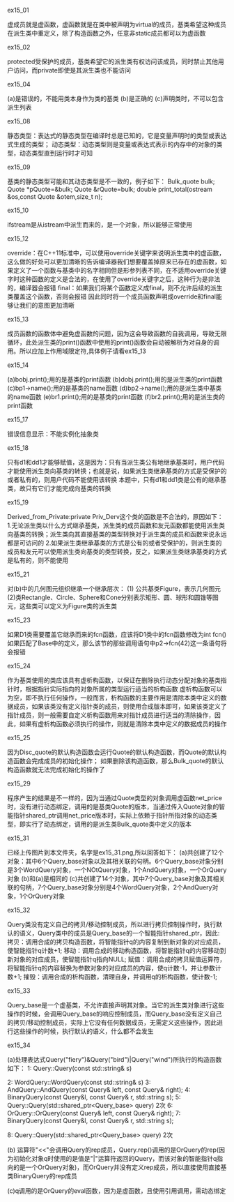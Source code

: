 ex15_01

虚成员就是虚函数，虚函数就是在类中被声明为virtual的成员，基类希望这种成员在派生类中重定义，除了构造函数之外，任意非static成员都可以为虚函数

ex15_02

protected受保护的成员，基类希望它的派生类有权访问该成员，同时禁止其他用户访问，而private即使是其派生类也不能访问


ex15_04

(a)是错误的，不能用类本身作为类的基类
(b)是正确的
(c)声明类时，不可以包含派生列表

ex15_08

静态类型：表达式的静态类型在编译时总是已知的，它是变量声明时的类型或表达式生成的类型；
动态类型：动态类型则是变量或表达式表示的内存中的对象的类型，动态类型直到运行时才可知

ex15_09

基类的静态类型可能和其动态类型是不一致的，例子如下：
    Bulk_quote bulk;
    Quote *pQuote=&bulk;
    Quote &rQuote=bulk;
    double print_total(ostream &os,const Quote &otem,size_t n);
    
ex15_10

ifstream是从istream中派生而来的，是一个对象，所以能够正常使用

ex15_12

override：在C++11标准中，可以使用override关键字来说明派生类中的虚函数，这么做的好处可以更加清晰的告诉编译器我们想要覆盖掉原来已存在的虚函数，如果定义了一个函数与基类中的名字相同但是形参列表不同，在不适用override关键字时这种函数的定义是合法的，在使用了override关键字之后，这种行为是非法的，编译器会报错
final：如果我们将某个函数定义成final，则不允许后续的派生类覆盖这个函数，否则会报错
因此同时将一个成员函数声明成override和final能够让我们的意图更加清晰

ex15_13

成员函数的函数体中避免虚函数的问题，因为这会导致函数的自我调用，导致无限循环，此处派生类的print()函数中使用的print()函数会自动被解析为对自身的调用。所以应加上作用域限定符,具体例子请看ex15_13


ex15_14

(a)bobj.print();用的是基类的print函数
(b)dobj.print();用的是派生类的print函数
(c)bp1->name();用的是基类的name函数
(d)bp2->name();用的是派生类中基类的name函数
(e)br1.print();用的是基类的print函数
(f)br2.print();用的是派生类的print函数

ex15_17

错误信息显示：不能实例化抽象类

ex15_18

只有d1和dd1才能够赋值，这是因为：只有当派生类公有地继承基类时，用户代码才能使用派生类向基类的转换；也就是说，如果派生类继承基类的方式是受保护的或者私有的，则用户代码不能使用该转换
    本题中，只有d1和dd1类是公有的继承基类，故只有它们才能完成向基类的转换

ex15_19

Derived_from_Private:private Priv_Derv这个类的函数是不合法的，原因如下：
1.无论派生类以什么方式继承基类，派生类的成员函数和友元函数都能使用派生类向基类的转换；派生类向其直接基类的类型转换对于派生类的成员和函数来说永远都是可访问的
2.如果派生类继承基类的方式是公有的或者受保护的，则派生类的成员和友元可以使用派生类向基类的类型转换，反之，如果派生类继承基类的方式是私有的，则不能使用

ex15_21

对(b)中的几何图元组织继承一个继承层次：
(1) 公共基类Figure，表示几何图元
(2)类Rectangle、Circle、Sphere和Cone分别表示矩形、圆、球形和圆锥等图元，这些类可以定义为Figure类的派生类


ex15_23

如果D1类需要覆盖它继承而来的fcn函数，应该将D1类中的fcn函数修改为int fcn()
如果匹配了Base中的定义，那么该节的那些调用语句中p2->fcn(42)这一条语句将会报错

ex15_24

作为基类使用的类应该具有虚析构函数，以保证在删除执行动态分配对象的基类指针时，根据指针实际指向的对象所属的类型运行适当的析构函数
虚析构函数可以为空，即不执行任何操作，一般而言，析构函数的主要作用是清除本类中定义的数据成员，如果该类没有定义指针类的成员，则使用合成版本即可，如果该类定义了指针成员，则一般需要自定义析构函数用来对指针成员进行适当的清除操作，因此，如果有虚析构函数必须执行的操作，则就是清除本类中定义的数据成员的操作

ex15_25

因为Disc_quote的默认构造函数会运行Quote的默认构造函数，而Quote的默认构造函数会完成成员的初始化操作；
如果删除该构造函数，那么Bulk_quote的默认构造函数就无法完成初始化的操作了


ex15_29

程序产生的结果是不一样的，因为当通过Quote类型的对象调用虚函数net_price时，没有进行动态绑定，调用的是基类Quote的版本，当通过传入Quote对象的智能指针shared_ptr调用net_price版本时，实际上依赖于指针所指对象的动态类型，即实行了动态绑定，调用的是派生类Bulk_quote类中定义的版本

ex15_31

已经上传图片到本文件夹，名字是ex15_31.png,所以回答如下：
(a)共创建了12个对象：其中6个Query_base对象以及其相关联的句柄。6个Query_base对象分别是3个WordQuery对象，一个NOtQuery对象，1个AndQuery对象，一个OrQuery对象
(b)和(a)是相同的
(c)共创建了14个对象，其中7个Query_base对象及其相关联的句柄，7个Query_base对象分别是4个WordQuery对象，2个AndQuery对象，1个OrQuery对象

ex15_32

Query类没有定义自己的拷贝/移动控制成员，所以进行拷贝控制操作时，执行默认的语义，Query类中的成员是Query_base的一个智能指针shared_ptr，因此:
拷贝：调用合成的拷贝构造函数，将智能指针q的内容复制到新对象的对应成员，使智能指针q计数+1;
移动：调用合成的移动构造函数，将智能指针q的内容移动到新对象的对应成员，使智能指针q指向NULL;
赋值：调用合成的拷贝赋值运算符，将智能指针q的内容替换为参数对象的对应成员的内容，使q计数-1，并让参数计数+1;
摧毁：调用合成的析构函数，清理自身，并调用q的析构函数，使计数-1;

ex15_33

Query_base是一个虚基类，不允许直接声明其对象。当它的派生类对象进行这些操作的时候，会调用Query_base的响应控制成员，而Query_base没有定义自己的拷贝/移动控制成员，实际上它没有任何数据成员，无需定义这些操作，因此进行这些操作的时候，执行默认的语义，什么都不会发生

ex15_34

(a)处理表达式Query("fiery")&Query("bird")|Query("wind")所执行的构造函数如下：
1: Query::Query(const std::string& s) 

2: WordQuery::WordQuery(const std::string& s) 
3: AndQuery::AndQuery(const Query& left, const Query& right);
4: BinaryQuery(const Query&l, const Query& r, std::string s);
5: Query::Query(std::shared_ptr<Query_base> query) 2次
6: OrQuery::OrQuery(const Query& left, const Query& right);
7: BinaryQuery(const Query&l, const Query& r, std::string s);


8: Query::Query(std::shared_ptr<Query_base> query) 2次

(b) 运算符"<<"会调用Query的rep成员，Query.rep()调用的是OrQuery的rep(因为初始化对象q时使用的是值是"|"运算符返回的Query，而该对象的智能指针q指向的是一个OrQuery对象)，而OrQuery并没有定义rep成员，所以直接使用直接基类BinaryQuery的rep成员

(c)q调用的是OrQuery的eval函数，因为是虚函数，且使用引用调用，需动态绑定
